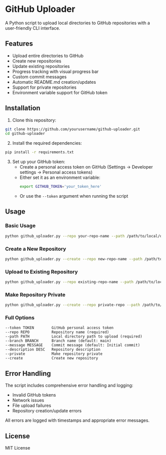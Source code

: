 # GitHub Uploader

A Python script to upload local directories to GitHub repositories with a user-friendly CLI interface.

## Features

- Upload entire directories to GitHub
- Create new repositories
- Update existing repositories
- Progress tracking with visual progress bar
- Custom commit messages
- Automatic README.md creation/updates
- Support for private repositories
- Environment variable support for GitHub token

## Installation

1. Clone this repository:

```bash
git clone https://github.com/yourusername/github-uploader.git
cd github-uploader
```

2. Install the required dependencies:

```bash
pip install -r requirements.txt
```

3. Set up your GitHub token:
   - Create a personal access token on GitHub (Settings -> Developer settings -> Personal access tokens)
   - Either set it as an environment variable:
     ```bash
     export GITHUB_TOKEN='your_token_here'
     ```
   - Or use the `--token` argument when running the script

## Usage

### Basic Usage

```bash
python github_uploader.py --repo your-repo-name --path /path/to/local/directory
```

### Create a New Repository

```bash
python github_uploader.py --create --repo new-repo-name --path /path/to/local/directory --description "My new repository"
```

### Upload to Existing Repository

```bash
python github_uploader.py --repo existing-repo-name --path /path/to/local/directory --branch main --message "Custom commit message"
```

### Make Repository Private

```bash
python github_uploader.py --create --repo private-repo --path /path/to/local/directory --private
```

### Full Options

```
--token TOKEN        GitHub personal access token
--repo REPO          Repository name (required)
--path PATH          Local directory path to upload (required)
--branch BRANCH      Branch name (default: main)
--message MESSAGE    Commit message (default: Initial commit)
--description DESC   Repository description
--private            Make repository private
--create             Create new repository
```

## Error Handling

The script includes comprehensive error handling and logging:

- Invalid GitHub tokens
- Network issues
- File upload failures
- Repository creation/update errors

All errors are logged with timestamps and appropriate error messages.

## License

MIT License
